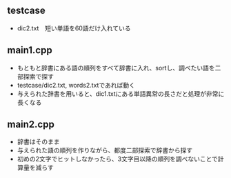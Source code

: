 ## testcase
* dic2.txt　短い単語を60語だけ入れている

## main1.cpp
* もともと辞書にある語の順列をすべて辞書に入れ、sortし、調べたい語を二部探索で探す
* testcase/dic2.txt, words2.txtであれば動く
* 与えられた辞書を用いると、dic1.txtにある単語異常の長さだと処理が非常に長くなる

## main2.cpp
* 辞書はそのまま
* 与えられた語の順列を作りながら、都度二部探索で辞書から探す
* 初めの2文字でヒットしなかったら、3文字目以降の順列を調べないことで計算量を減らす
